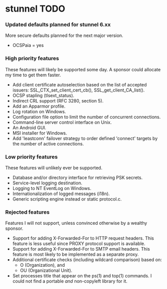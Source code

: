 # stunnel TODO


### Updated defaults planned for stunnel 6.xx
More secure defaults planned for the next major version.

* OCSPaia = yes

### High priority features
These features will likely be supported some day.
A sponsor could allocate my time to get them faster.

* Add client certificate autoselection based on the list of accepted issuers:
  SSL_CTX_set_client_cert_cb(), SSL_get_client_CA_list().
* OCSP stapling (tlsext_status).
* Indirect CRL support (RFC 3280, section 5).
* Add an Apparmor profile.
* Log rotation on Windows.
* Configuration file option to limit the number of concurrent connections.
* Command-line server control interface on Unix.
* An Android GUI.
* MSI installer for Windows.
* Add 'leastconn' failover strategy to order defined 'connect' targets
  by the number of active connections.

### Low priority features
These features will unlikely ever be supported.

* Database and/or directory interface for retrieving PSK secrets.
* Service-level logging destination.
* Logging to NT EventLog on Windows.
* Internationalization of logged messages (i18n).
* Generic scripting engine instead or static protocol.c.

### Rejected features
Features I will not support, unless convinced otherwise by a wealthy sponsor.

* Support for adding X-Forwarded-For to HTTP request headers.
  This feature is less useful since PROXY protocol support is available.
* Support for adding X-Forwarded-For to SMTP email headers.
  This feature is most likely to be implemented as a separate proxy.
* Additional certificate checks (including wildcard comparison) based on:
  - O (Organization), and
  - OU (Organizational Unit).
* Set processes title that appear on the ps(1) and top(1) commands.
  I could not find a portable *and* non-copyleft library for it.
